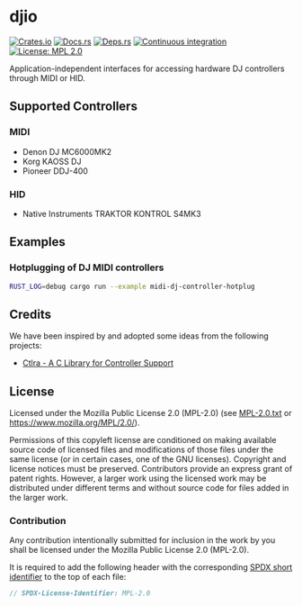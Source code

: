 <!-- SPDX-FileCopyrightText: The djio authors -->
<!-- SPDX-License-Identifier: MPL-2.0 -->

# djio

[![Crates.io](https://img.shields.io/crates/v/djio.svg)](https://crates.io/crates/djio)
[![Docs.rs](https://docs.rs/djio/badge.svg)](https://docs.rs/djio)
[![Deps.rs](https://deps.rs/repo/github/uklotzde/djio/status.svg)](https://deps.rs/repo/github/uklotzde/djio)
[![Continuous integration](https://github.com/uklotzde/djio/actions/workflows/test.yaml/badge.svg)](https://github.com/uklotzde/djio/actions/workflows/test.yaml)
[![License: MPL 2.0](https://img.shields.io/badge/License-MPL_2.0-brightgreen.svg)](https://opensource.org/licenses/MPL-2.0)

Application-independent interfaces for accessing hardware DJ controllers through MIDI or HID.

## Supported Controllers

### MIDI

- Denon DJ MC6000MK2
- Korg KAOSS DJ
- Pioneer DDJ-400

### HID

- Native Instruments TRAKTOR KONTROL S4MK3

## Examples

### Hotplugging of DJ MIDI controllers

```sh
RUST_LOG=debug cargo run --example midi-dj-controller-hotplug
```

## Credits

We have been inspired by and adopted some ideas from the following projects:

- [Ctlra - A C Library for Controller Support](https://github.com/openAVproductions/openAV-Ctlra)

## License

Licensed under the Mozilla Public License 2.0 (MPL-2.0) (see [MPL-2.0.txt](LICENSES/MPL-2.0.txt) or
<https://www.mozilla.org/MPL/2.0/>).

Permissions of this copyleft license are conditioned on making available source code of licensed
files and modifications of those files under the same license (or in certain cases, one of the GNU
licenses). Copyright and license notices must be preserved. Contributors provide an express grant of
patent rights. However, a larger work using the licensed work may be distributed under different
terms and without source code for files added in the larger work.

### Contribution

Any contribution intentionally submitted for inclusion in the work by you shall be licensed under
the Mozilla Public License 2.0 (MPL-2.0).

It is required to add the following header with the corresponding
[SPDX short identifier](https://spdx.dev/ids/) to the top of each file:

```rust
// SPDX-License-Identifier: MPL-2.0
```
